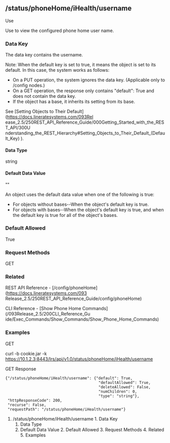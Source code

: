 ## /status/phoneHome/iHealth/username

Use

Use to view the configured phone home user name.

### Data Key

The data key contains the username.

Note: When the default key is set to true, it means the object is set to its
default. In this case, the system works as follows:

  * On a PUT operation, the system ignores the data key. (Applicable only to /config nodes.)
  * On a GET operation, the response only contains "default": True and does not contain the data key.
  * If the object has a base, it inherits its setting from its base.

See [Setting Objects to Their Default](https://docs.lineratesystems.com/093Rel
ease_2.5/250REST_API_Reference_Guide/000Getting_Started_with_the_REST_API/300U
nderstanding_the_REST_Hierarchy#Setting_Objects_to_Their_Default_(Default_Key)
).

#### Data Type

string

#### Default Data Value

""

An object uses the default data value when one of the following is true:

  * For objects without bases--When the object's default key is true.
  * For objects with bases--When the object's default key is true, and when the default key is true for all of the object's bases.

### Default Allowed

True

### Request Methods

GET

### Related

REST API Reference - [/config/​phoneHome](https://docs.lineratesystems.com/093
Release_2.5/250REST_API_Reference_Guide/config/phoneHome)

CLI Reference - [Show Phone Home Commands](/093Release_2.5/200CLI_Reference_Gu
ide/Exec_Commands/Show_Commands/Show_Phone_Home_Commands)

### Examples

GET

curl -b cookie.jar -k
https://10.1.2.3:8443/lrs/api/v1.0/status/phoneHome/iHealth/username

GET Response

    
    
    {"/status/phoneHome/iHealth/username": {"default": True,
                                             "defaultAllowed": True,
                                             "deleteAllowed": False,
                                             "numChildren": 0,
                                             "type": "string"},
     "httpResponseCode": 200,
     "recurse": False,
     "requestPath": "/status/phoneHome/iHealth/username"}
    

  1. /status/phoneHome/iHealth/username
    1. Data Key
      1. Data Type
      2. Default Data Value
    2. Default Allowed
    3. Request Methods
    4. Related
    5. Examples

